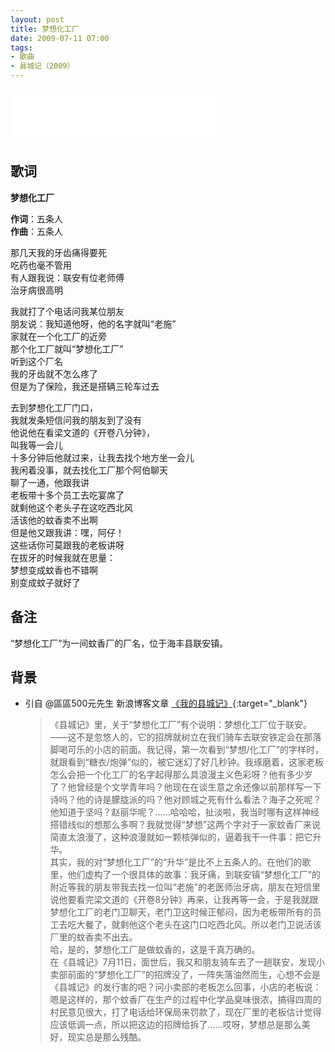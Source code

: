 ```yaml
---
layout: post
title: 梦想化工厂
date: 2009-07-11 07:00
tags:
- 歌曲
- 县城记（2009）
---
```


<iframe frameborder="no" border="0" marginwidth="0" marginheight="0" width=330 height=86 src="//music.163.com/outchain/player?type=2&id=28587849&auto=1&height=66"></iframe>

## 歌词

**梦想化工厂**

**作词**：五条人  
**作曲**：五条人  

那几天我的牙齿痛得要死  
吃药也毫不管用  
有人跟我说：联安有位老师傅  
治牙病很高明

我就打了个电话问我某位朋友  
朋友说：我知道他呀，他的名字就叫“老施”  
家就在一个化工厂的近旁  
那个化工厂就叫“梦想化工厂”  
听到这个厂名  
我的牙齿就不怎么疼了  
但是为了保险，我还是搭辆三轮车过去

去到梦想化工厂门口，  
我就发条短信问我的朋友到了没有  
他说他在看梁文道的《开卷八分钟》，  
叫我等一会儿  
十多分钟后他就过来，让我去找个地方坐一会儿  
我闲着没事，就去找化工厂那个阿伯聊天  
聊了一通，他跟我讲  
老板带十多个员工去吃宴席了  
就剩他这个老头子在这吃西北风  
活该他的蚊香卖不出啊  
但是他又跟我讲：嘿，阿仔！  
这些话你可莫跟我的老板讲呀  
在拔牙的时候我就在思量：  
梦想变成蚊香也不错啊  
别变成蚊子就好了

## 备注

“梦想化工厂”为一间蚊香厂的厂名，位于海丰县联安镇。

## 背景

* 引自 @區區500元先生 新浪博客文章 [《我的县城记》](http://blog.sina.com.cn/s/blog_4b980b3b0100f9r1.html){:target="_blank"}

  > 《县城记》里，关于“梦想化工厂”有个说明：梦想化工厂位于联安。——这不是忽悠人的，它的招牌就树立在我们骑车去联安铁定会在那落脚喝可乐的小店的前面。我记得，第一次看到“梦想/化工厂”的字样时，就跟看到“糖衣/炮弹”似的，被它迷幻了好几秒钟。我琢磨着，这家老板怎么会把一个化工厂的名字起得那么具浪漫主义色彩呀？他有多少岁了？他曾经是个文学青年吗？他现在在谈生意之余还像以前那样写一下诗吗？他的诗是朦胧派的吗？他对顾城之死有什么看法？海子之死呢？他知道于坚吗？赵丽华呢？……哈哈哈，扯淡啦，我当时哪有这样神经搭错线似的想那么多啊？我就觉得“梦想”这两个字对于一家蚊香厂来说简直太浪漫了，这种浪漫就如一颗核弹似的，逼着我干一件事：把它升华。  
  > 其实，我的对“梦想化工厂”的“升华”是比不上五条人的。在他们的歌里，他们虚构了一个很具体的故事：我牙痛，到联安镇“梦想化工厂”的附近等我的朋友带我去找一位叫“老施”的老医师治牙病，朋友在短信里说他要看完梁文道的《开卷8分钟》再来，让我再等一会，于是我就跟梦想化工厂的老门卫聊天，老门卫这时候正郁闷，因为老板带所有的员工去吃大餐了，就剩他这个老头在这门口吃西北风。所以老门卫说活该厂里的蚊香卖不出去。  
  > 哈，是的，梦想化工厂是做蚊香的，这是千真万确的。  
  > 在《县城记》7月11日，面世后，我又和朋友骑车去了一趟联安，发现小卖部前面的“梦想化工厂”的招牌没了，一阵失落油然而生，心想不会是《县城记》的发行害的吧？问小卖部的老板怎么回事，小店的老板说：嗯是这样的，那个蚊香厂在生产的过程中化学品臭味很浓，搞得四周的村民意见很大，打了电话给环保局来罚款了，现在厂里的老板估计觉得应该低调一点，所以把这边的招牌给拆了……哎呀，梦想总是那么美好，现实总是那么残酷。